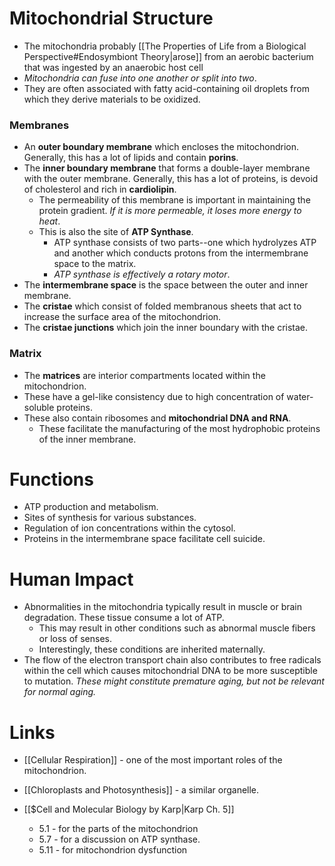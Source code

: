 # Mitochondrial Structure
* The mitochondria probably [[The Properties of Life from a Biological Perspective#Endosymbiont Theory|arose]] from an aerobic bacterium that was ingested by an anaerobic host cell 
* *Mitochondria can fuse into one another or split into two*. 
* They are often associated with fatty acid-containing oil droplets from which they derive materials to be oxidized.
### Membranes
* An **outer boundary membrane** which encloses the mitochondrion. Generally, this has a lot of lipids and contain **porins**.
* The **inner boundary membrane** that forms a double-layer membrane with the outer membrane. Generally, this has a lot of proteins, is devoid of cholesterol and rich in **cardiolipin**.
	* The permeability of this membrane is important in maintaining the protein gradient. *If it is more permeable, it loses more energy to heat*.
	* This is also the site of **ATP Synthase**.
		* ATP synthase consists of two parts--one which hydrolyzes ATP and another which conducts protons from the intermembrane space to the matrix.
		* *ATP synthase is effectively a rotary motor*.
* The **intermembrane space** is the space between the outer and inner membrane.
* The **cristae** which consist of folded membranous sheets that act to increase the surface area of the mitochondrion.
* The **cristae junctions** which join the inner boundary with the cristae.
### Matrix
* The **matrices** are interior compartments located within the mitochondrion. 
* These have a gel-like consistency due to high concentration of water-soluble proteins.
* These also contain ribosomes and **mitochondrial DNA and RNA**.
	* These facilitate the manufacturing of the most hydrophobic proteins of the inner membrane.
# Functions
* ATP production and metabolism. 
* Sites of synthesis for various substances. 
* Regulation of ion concentrations within the cytosol.
* Proteins in the intermembrane space facilitate cell suicide.
# Human Impact
* Abnormalities in the mitochondria typically result in muscle or brain degradation. These tissue consume a lot of ATP.
	* This may result in other conditions such as abnormal muscle fibers or loss of senses.
	* Interestingly, these conditions are inherited maternally.
* The flow of the electron transport chain also contributes to free radicals within the cell which causes mitochondrial DNA to be more susceptible to mutation. *These might constitute premature aging, but not be relevant for normal aging.* 
# Links
* [[Cellular Respiration]] - one of the most important roles of the mitochondrion.
* [[Chloroplasts and Photosynthesis]] - a similar organelle.

* [[$Cell and Molecular Biology by Karp|Karp Ch. 5]]
	* 5.1 - for the parts of the mitochondrion
	* 5.7 - for a discussion on ATP synthase.
	* 5.11 - for mitochondrion dysfunction